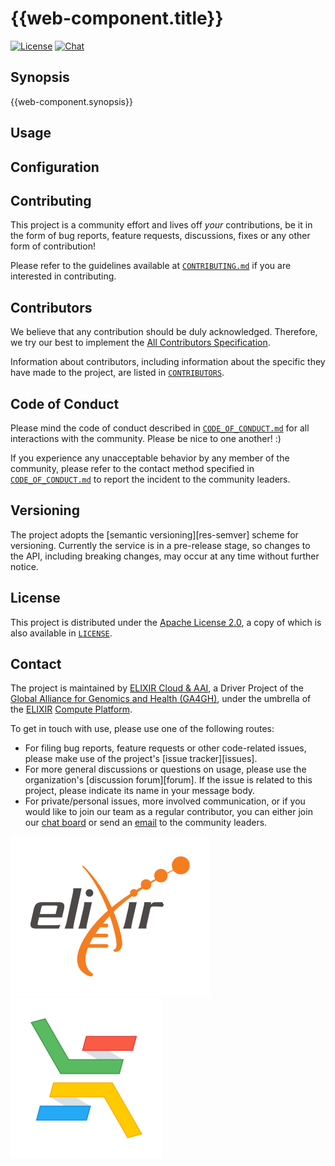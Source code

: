 # {{web-component.title}}

[![License][badge-license-image]][badge-license-url]
[![Chat][badge-chat-image]][badge-chat-url]

## Synopsis

{{web-component.synopsis}}

## Usage

## Configuration

## Contributing

This project is a community effort and lives off _your_ contributions, be it in
the form of bug reports, feature requests, discussions, fixes or any other form
of contribution!

Please refer to the guidelines available at [`CONTRIBUTING.md`][contributing] if
you are interested in contributing.

## Contributors

We believe that any contribution should be duly acknowledged. Therefore, we try
our best to implement the [All Contributors Specification][all-contributors].

Information about contributors, including information about the specific they
have made to the project, are listed in [`CONTRIBUTORS`][contributors].

## Code of Conduct

Please mind the code of conduct described in
[`CODE_OF_CONDUCT.md`][code-of-conduct] for all interactions with the community.
Please be nice to one another! :)

If you experience any unacceptable behavior by any member of the community,
please refer to the contact method specified in
[`CODE_OF_CONDUCT.md`][code-of-conduct] to report the incident to the community
leaders.

## Versioning

The project adopts the [semantic versioning][res-semver] scheme for versioning.
Currently the service is in a pre-release stage, so changes to the API,
including breaking changes, may occur at any time without further notice.

## License

This project is distributed under the [Apache License 2.0][badge-license-url], a
copy of which is also available in [`LICENSE`][license].

## Contact

The project is maintained by [ELIXIR Cloud & AAI][elixir-cloud-aai], a Driver
Project of the [Global Alliance for Genomics and Health (GA4GH)][ga4gh], under
the umbrella of the [ELIXIR][elixir] [Compute Platform][elixir-compute].

To get in touch with use, please use one of the following routes:

* For filing bug reports, feature requests or other code-related issues, please
  make use of the project's [issue tracker][issues].
* For more general discussions or questions on usage, please use the
  organization's [discussion forum][forum]. If the issue is related to this
  project, please indicate its name in your message body.
* For private/personal issues, more involved communication, or if you would
  like to join our team as a regular contributor, you can either join our
  [chat board][badge-chat-url] or send an [email][email] to the community
  leaders.

[![logo-elixir][logo-elixir]][elixir]
[![logo-elixir-cloud-aai][logo-elixir-cloud-aai]][elixir-cloud-aai]

[all-contributors]: <https://allcontributors.org/docs/en/specification>
[badge-license-image]:<https://img.shields.io/badge/license-Apache%202.0-blue.svg>
[badge-license-url]:<http://www.apache.org/licenses/LICENSE-2.0>
[badge-chat-image]: <https://img.shields.io/static/v1?label=chat&message=Slack&color=ff6994>
[badge-chat-url]: <https://join.slack.com/t/elixir-cloud/shared_invite/enQtNzA3NTQ5Mzg2NjQ3LTZjZGI1OGQ5ZTRiOTRkY2ExMGUxNmQyODAxMDdjM2EyZDQ1YWM0ZGFjOTJhNzg5NjE0YmJiZTZhZDVhOWE4MWM>
[email]: <alexander.kanitz@alumni.ethz.ch>
[code-of-conduct]: CODE_OF_CONDUCT.md
[contributing]: CONTRIBUTING.md
[contributors]: CONTRIBUTORS
[elixir]: <https://elixir-europe.org/>
[elixir-cloud-aai]: <https://elixir-cloud.dcc.sib.swiss/>
[elixir-compute]: <https://elixir-europe.org/platforms/compute>
[ga4gh]: <https://ga4gh.org/>
[license]: LICENSE
[logo-elixir]: images/logo-elixir.svg
[logo-elixir-cloud-aai]: images/logo-elixir-cloud-aai.svg
